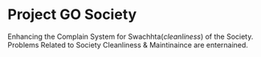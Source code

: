 # Project GO Society 
Enhancing the Complain System for Swachhta(*cleanliness*) of the Society.
Problems Related to Society Cleanliness & Maintinaince are enternained.
